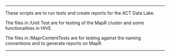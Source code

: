 ************************************************************
These scripts are to run tests and create reports for the
ACT Data Lake.

The files in /Unit Test are for testing of the MapR cluster
and some functionalities in HIVE.

The files in /MaprContentTests are for testing against the
naming conventions and to generate reports on MapR.

************************************************************





